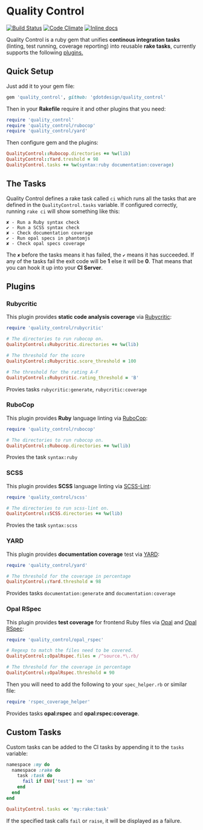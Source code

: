 Quality Control
===============
[![Build Status](https://travis-ci.org/gdotdesign/quality-control.svg?branch=master)](https://travis-ci.org/gdotdesign/quality-control)
[![Code Climate](https://codeclimate.com/github/gdotdesign/quality-control/badges/gpa.svg)](https://codeclimate.com/github/gdotdesign/quality-control)
[![Inline docs](http://inch-ci.org/github/gdotdesign/quality-control.png?branch=master)](http://inch-ci.org/github/gdotdesign/quality-control)

Quality Control is a ruby gem that unifies **continous integration tasks** (linting, test running, coverage reporting) into reusable **rake tasks**, currently supports the following [plugins.](#plugins)

## Quick Setup
Just add it to your gem file:
```ruby
gem 'quality_control', github: 'gdotdesign/quality_control'
```

Then in your **Rakefile** require it and other plugins that you need:
```ruby
require 'quality_control'
require 'quality_control/rubocop'
require 'quality_control/yard'
```

Then configure gem and the plugins:
```ruby
QualityControl::Rubocop.directories += %w(lib)
QualityControl::Yard.treshold = 98
QualityControl.tasks += %w(syntax:ruby documentation:coverage)
```
## The Tasks
Quality Control defines a rake task called `ci` which runs all the tasks that are defined in the `QualityControl.tasks` variable. If configured correctly, running `rake ci` will show something like this:
```
✘ - Run a Ruby syntax check
✔ - Run a SCSS syntax check
✘ - Check documentation coverage
✔ - Run opal specs in phantomjs
✘ - Check opal specs coverage
```
The `✘` before the tasks means it has failed, the `✔` means it has succeeded. If any of the tasks fail the exit code will be **1** else it will be **0**. That means that you can hook it up into your **CI Server**.

## Plugins
### Rubycritic
This plugin provides **static code analysis coverage** via [Rubycritic](https://github.com/whitesmith/rubycritic):
```ruby
require 'quality_control/rubycritic'

# The directories to run rubocop on.
QualityControl::Rubycritic.directories += %w(lib)

# The threshold for the score
QualityControl::Rubycritic.score_threshold = 100

# The threshold for the rating A-F
QualityControl::Rubycritic.rating_threshold = 'B'
```
Provies tasks `rubycritic:generate`, `rubycritic:coverage`

### RuboCop
This plugin provides **Ruby** language linting via [RuboCop](https://github.com/bbatsov/rubocop):
```ruby
require 'quality_control/rubocop'

# The directories to run rubocop on.
QualityControl::Rubocop.directories += %w(lib)
```
Provies the task `syntax:ruby`

### SCSS
This plugin provides **SCSS** language linting via [SCSS-Lint](https://github.com/causes/scss-lint):
```ruby
require 'quality_control/scss'

# The directories to run scss-lint on.
QualityControl::SCSS.directories += %w(lib)
```
Provies the task `syntax:scss`

### YARD
This plugin provides **documentation coverage** test via [YARD](http://yardoc.org/):
```ruby
require 'quality_control/yard'

# The threshold for the coverage in percentage
QualityControl::Yard.threshold = 98
```
Provides tasks `documentation:generate` and `documentation:coverage`

### Opal RSpec
This plugin provides **test coverage** for frontend Ruby files via [Opal](https://opalrb.com/) and [Opal RSpec](https://github.com/opal/opal-rspec):
```ruby
require 'quality_control/opal_rspec'

# Regexp to match the files need to be covered.
QualityControl::OpalRspec.files = /^source.*\.rb/

# The threshold for the coverage in percentage
QualityControl::OpalRspec.threshold = 90
```
Then you will need to add the following to your `spec_helper.rb` or similar file:
```ruby
require 'rspec_coverage_helper'
```
Provides tasks **opal:rspec** and **opal:rspec:coverage**.

## Custom Tasks
Custom tasks can be added to the CI tasks by appending it to the `tasks` variable:
```ruby
namespace :my do
  namespace :rake do
    task :task do
      fail if ENV['test'] == 'on'
    end
  end
end

QualityControl.tasks << 'my:rake:task'
```
If the specified task calls `fail` or `raise`, it will be displayed as a failure.
